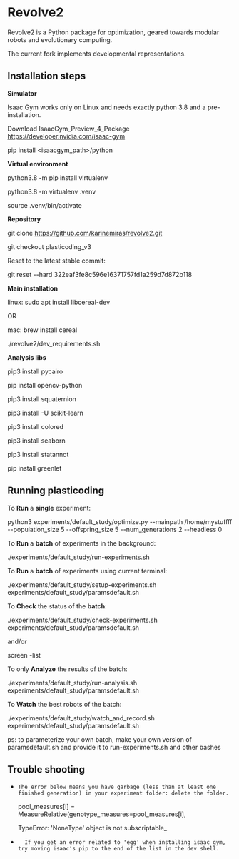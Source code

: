 # Revolve2

Revolve2 is a Python package for optimization, geared towards modular robots and evolutionary computing.

The current fork implements developmental representations.

## Installation steps 


**Simulator**

Isaac Gym works only on Linux and needs exactly python 3.8 and a pre-installation. 

Download IsaacGym_Preview_4_Package https://developer.nvidia.com/isaac-gym

pip install <isaacgym_path>/python





**Virtual environment**


python3.8 -m pip install virtualenv


python3.8 -m virtualenv .venv


source .venv/bin/activate





**Repository**


git clone https://github.com/karinemiras/revolve2.git


git checkout plasticoding_v3


Reset to the latest stable commit:


git reset --hard 322eaf3fe8c596e16371757fd1a259d7d872b118


**Main installation**


linux: sudo apt install libcereal-dev

OR

mac: brew install cereal


./revolve2/dev_requirements.sh




**Analysis libs**


pip3 install pycairo


pip install opencv-python


pip3 install squaternion


pip3 install -U scikit-learn


pip3 install colored


pip3 install seaborn


pip3 install statannot


pip install greenlet



## Running plasticoding


To **Run** a **single** experiment:


python3 experiments/default_study/optimize.py --mainpath /home/mystuffff  --population_size 5 --offspring_size 5 --num_generations 2 --headless 0 




To **Run** a **batch** of experiments in the background:


./experiments/default_study/run-experiments.sh


To **Run** a **batch** of experiments using current terminal:


./experiments/default_study/setup-experiments.sh experiments/default_study/paramsdefault.sh


To **Check** the status of the **batch**:


./experiments/default_study/check-experiments.sh experiments/default_study/paramsdefault.sh



and/or 


screen -list


To only **Analyze** the results of the batch:


./experiments/default_study/run-analysis.sh experiments/default_study/paramsdefault.sh


To  **Watch** the best robots of the batch:


./experiments/default_study/watch_and_record.sh experiments/default_study/paramsdefault.sh



ps: to parameterize your own batch, make your own version of paramsdefault.sh and provide it to run-experiments.sh and other bashes



## Trouble shooting


-     The error below means you have garbage (less than at least one finished generation) in your experiment folder: delete the folder.

    pool_measures[i] = MeasureRelative(genotype_measures=pool_measures[i],


    TypeError: 'NoneType' object is not subscriptable_



-       If you get an error related to 'egg' when installing isaac gym, try moving isaac's pip to the end of the list in the dev shell.
